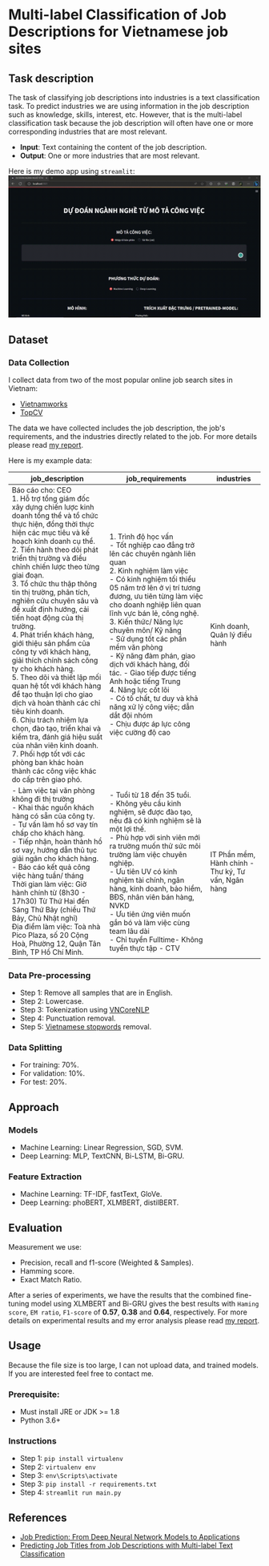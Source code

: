 # Multi-label Classification of Job Descriptions for Vietnamese job sites

## Task description

The task of classifying job descriptions into industries is a text classification task. To predict industries we are using information in the job description such as knowledge, skills, interest, etc. However, that is the multi-label classification task because the job description will often have one or more corresponding industries that are most relevant. 
- __Input__: Text containing the content of the job description.
- __Output__: One or more industries that are most relevant.

Here is my demo app using `streamlit`:
![demo](imgs/demo.gif)


## Dataset

### Data Collection
I collect data from two of the most popular online job search sites in Vietnam:
- [Vietnamworks](https://www.vietnamworks.com/)
- [TopCV](https://www.topcv.vn/)

The data we have collected includes the job description, the job's requirements, and the industries directly related to the job. For more details please read [my report](reports/reports.pdf).

Here is my example data:

| job_description     | job_requirements | industries |
|---------------|------|------------------------------|
| Báo cáo cho: CEO<br>1. Hỗ trợ tổng giám đốc xây dựng chiến lược kinh doanh tổng thể và tổ chức thực hiện, đồng thời thực hiện các mục tiêu và kế hoạch kinh doanh cụ thể.<br>2. Tiến hành theo dõi phát triển thị trường và điều chỉnh chiến lược theo từng giai đoạn.<br>3. Tổ chức thu thập thông tin thị trường, phân tích, nghiên cứu chuyên sâu và đề xuất định hướng, cải tiến hoạt động của thị trường.<br>4. Phát triển khách hàng, giới thiệu sản phẩm của công ty với khách hàng, giải thích chính sách công ty cho khách hàng.<br>5. Theo dõi và thiết lập mối quan hệ tốt với khách hàng để tạo thuận lợi cho giao dịch và hoàn thành các chỉ tiêu kinh doanh.<br>6. Chịu trách nhiệm lựa chọn, đào tạo, triển khai và kiểm tra, đánh giá hiệu suất của nhân viên kinh doanh.<br>7. Phối hợp tốt với các phòng ban khác hoàn thành các công việc khác do cấp trên giao phó. | 1. Trình độ học vấn<br> - Tốt nghiệp cao đẳng trở lên các chuyên ngành liên quan<br> 2. Kinh nghiệm làm việc<br> - Có kinh nghiệm tối thiểu 05 năm trở lên ở vị trí tương đương, ưu tiên từng làm việc cho doanh nghiệp liên quan lĩnh vực bán lẻ, công nghệ.<br> 3. Kiến thức/ Năng lực chuyên môn/ Kỹ năng<br> - Sử dụng tốt các phần mềm văn phòng<br> - Kỹ năng đàm phán, giao dịch với khách hàng, đối tác. - Giao tiếp được tiếng Anh hoặc tiếng Trung<br> 4. Năng lực cốt lõi<br> - Có tố chất, tư duy và khả năng xử lý công việc; dẫn dắt đội nhóm<br> - Chịu được áp lực công việc cường độ cao | Kinh doanh, Quản lý điều hành |
| - Làm việc tại văn phòng không đi thị trường<br> - Khai thác nguồn khách hàng có sẵn của công ty.<br> - Tư vấn làm hồ sơ vay tín chấp cho khách hàng.<br> - Tiếp nhận, hoàn thành hồ sơ vay, hướng dẫn thủ tục giải ngân cho khách hàng.<br> - Báo cáo kết quả công việc hàng tuần/ tháng<br> Thời gian làm việc: Giờ hành chính từ (8h30 - 17h30) Từ Thứ Hai đến Sáng Thứ Bảy (chiều Thứ Bảy, Chủ Nhật nghỉ)<br> Địa điểm làm việc: Toà nhà Pico Plaza, số 20 Cộng Hoà, Phường 12, Quận Tân Bình, TP Hồ Chí Minh. |  - Tuổi từ 18 đến 35 tuổi.<br> - Không yêu cầu kinh nghiệm, sẽ được đào tạo, nếu đã có kinh nghiệm sẽ là một lợi thế.<br> - Phù hợp với sinh viên mới ra trường muốn thử sức môi trường làm việc chuyên nghiệp.<br> - Ưu tiên UV có kinh nghiệm tài chính, ngân hàng, kinh doanh, bảo hiểm, BĐS, nhân viên bán hàng, NVKD<br> - Ưu tiên ứng viên muốn gắn bó và làm việc cùng team lâu dài<br> - Chỉ tuyển Fulltime- Không tuyển thực tập - CTV | IT Phần mềm, Hành chính - Thư ký, Tư vấn, Ngân hàng |

### Data Pre-processing
- Step 1: Remove all samples that are in English.
- Step 2: Lowercase.
- Step 3: Tokenization using [VNCoreNLP](https://github.com/vncorenlp/VnCoreNLP)
- Step 4: Punctuation removal.
- Step 5: [Vietnamese stopwords](https://github.com/stopwords/vietnamese-stopwords) removal.

### Data Splitting
- For training: 70%.
- For validation: 10%.
- For test: 20%.

## Approach

### Models
- Machine Learning: Linear Regression, SGD, SVM.
- Deep Learning: MLP, TextCNN, Bi-LSTM, Bi-GRU.

### Feature Extraction
- Machine Learning: TF-IDF, fastText, GloVe.
- Deep Learning: phoBERT, XLMBERT, distilBERT.

## Evaluation
Measurement we use:
- Precision, recall and f1-score (Weighted & Samples).
- Hamming score.
- Exact Match Ratio.

After a series of experiments, we have the results that the combined fine-tuning model using XLMBERT and Bi-GRU gives the best results with `Haming score`, `EM ratio`, `F1-score` of __0.57__, __0.38__ and __0.64__, respectively. For more details on experimental results and my error analysis please read [my report](reports/reports.pdf).

## Usage
Because the file size is too large, I can not upload data, and trained models. If you are interested feel free to contact me.

### Prerequisite:
- Must install JRE or JDK >= 1.8
- Python 3.6+

### Instructions
- Step 1: `pip install virtualenv`
- Step 2: `virtualenv env`
- Step 3: `env\Scripts\activate`
- Step 3: `pip install -r requirements.txt`
- Step 4: `streamlit run main.py`

## References
- [Job Prediction: From Deep Neural Network Models to Applications](https://arxiv.org/pdf/1912.12214.pdf)
- [Predicting Job Titles from Job Descriptions with Multi-label Text Classification](https://arxiv.org/abs/2112.11052)